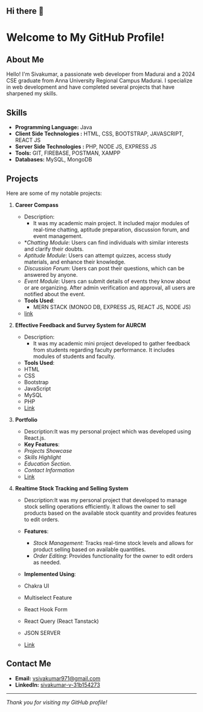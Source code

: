## Hi there 👋
# Welcome to My GitHub Profile!

## About Me

Hello! I'm Sivakumar, a passionate web developer from Madurai and a 2024 CSE graduate from Anna University Regional Campus Madurai. I specialize in web development and have completed several projects that have sharpened my skills.

## Skills

- **Programming Language:** Java
- **Client Side Technologies :** HTML, CSS, BOOTSTRAP, JAVASCRIPT, REACT JS
- **Server Side Technologies :** PHP, NODE JS, EXPRESS JS
- **Tools:** GIT, FIREBASE, POSTMAN, XAMPP
- **Databases:** MySQL, MongoDB

## Projects

Here are some of my notable projects:

1. **Career Compass**
   - Description:
      - It was my academic main project. It included major modules of real-time chatting, aptitude preparation, discussion forum, and event management.
   - **Chatting Module*: Users can find individuals with similar interests and clarify their doubts.
   - *Aptitude Module*: Users can attempt quizzes, access study materials, and enhance their knowledge.
   - *Discussion Forum*: Users can post their questions, which can be answered by anyone.
   - *Event Module*: Users can submit details of events they know about or are organizing. After admin verification and approval, all users are notified about the event.
   - **Tools Used**:
     - MERN STACK (MONGO DB, EXPRESS JS, REACT JS, NODE JS)
   - [link](https://github.com/siva-002/Career-Compass)

2. **Effective Feedback and Survey System for AURCM**
   - Description:
      - It was my academic mini project developed to gather feedback from students regarding faculty performance. It includes modules of students and faculty.
   - **Tools Used**:
   -   HTML
   -   CSS
   -   Bootstrap
   -   JavaScript
   -   MySQL
   -   PHP
   -  [Link](https://github.com/siva-002/FeedBackSystem)

3. **Portfolio**
   - Description:It was my personal project which was developed using React.js.
   - **Key Features**:
   - *Projects Showcase*
   - *Skills Highlight*
   - *Education Section*.
   - *Contact Information*
   - [Link](https://github.com/siva-002/PORTFOLIO-REACT)
     
4. **Realtime Stock Tracking and Selling System**
   - Description:It was my personal project that developed to manage stock selling operations efficiently. It allows the owner to sell products based on the available stock quantity and       provides features to edit orders.
   - **Features**:
      - *Stock Management*: Tracks real-time stock levels and allows for product selling based on available quantities.
      - *Order Editing*: Provides functionality for the owner to edit orders as needed.
      
   - **Implemented Using**:
    - Chakra UI
    - Multiselect Feature
    - React Hook Form
    - React Query (React Tanstack)
    - JSON SERVER

   - [Link](https://github.com/siva-002/REACT_TASK_COMPANY_INVENTORY)
  
     
     



## Contact Me

- **Email:** [vsivakumar971@gmail.com](mailto:vsivakumar971@gmail.com)
- **LinkedIn:** [sivakumar-v-31b154273](https://www.linkedin.com/in/sivakumar-v-31b154273/)




---

*Thank you for visiting my GitHub profile!*




